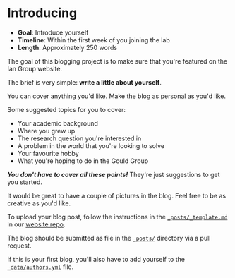 # Introducing

* **Goal**: Introduce yourself
* **Timeline**: Within the first week of you joining the lab
* **Length**: Approximately 250 words

The goal of this blogging project is to make sure that you're featured on the Ian Group website.

The brief is very simple: **write a little about yourself**.

You can cover anything you'd like.
Make the blog as personal as you'd like.

Some suggested topics for you to cover:

* Your academic background
* Where you grew up
* The research question you're interested in
* A problem in the world that you're looking to solve
* Your favourite hobby
* What you're hoping to do in the Gould Group

***You don't have to cover all these points!***
They're just suggestions to get you started.

It would be great to have a couple of pictures in the blog.
Feel free to be as creative as you'd like.

To upload your blog post, follow the instructions in the [`_posts/_template.md`](https://github.com/ImperialCollegeLondon/GouldGroup/blob/master/_posts/_template.md) in our [website repo](https://github.com/ImperialCollegeLondon/GouldGroup).

The blog should be submitted as file in the [`_posts/`](https://github.com/ImperialCollegeLondon/GouldGroup/tree/master/_posts) directory via a pull request.

If this is your first blog, you'll also have to add yourself to the [`_data/authors.yml`](https://github.com/ImperialCollegeLondon/GouldGroup/blob/master/_data/authors.yml) file.